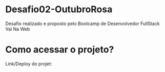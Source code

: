 # Desafio02-OutubroRosa

Desafio realizado e proposto pelo Bootcamp de Desenvolvedor FullStack Vai Na Web

# Como acessar o projeto?

Link/Deploy do projet: 
